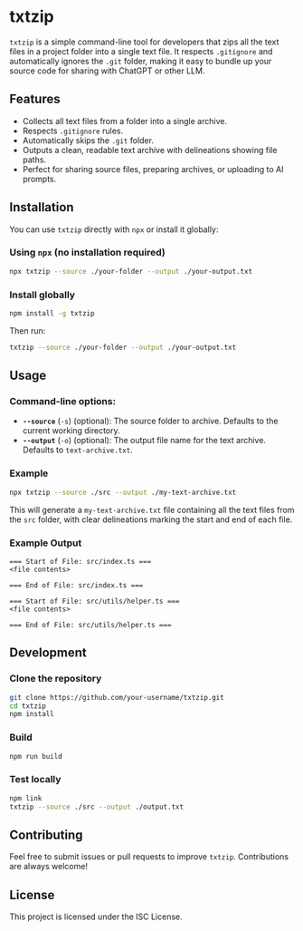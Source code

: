 # **txtzip**

`txtzip` is a simple command-line tool for developers that zips all the text files in a project folder into a single text file. It respects `.gitignore` and automatically ignores the `.git` folder, making it easy to bundle up your source code for sharing with ChatGPT or other LLM.

## Features

- Collects all text files from a folder into a single archive.
- Respects `.gitignore` rules.
- Automatically skips the `.git` folder.
- Outputs a clean, readable text archive with delineations showing file paths.
- Perfect for sharing source files, preparing archives, or uploading to AI prompts.

## Installation

You can use `txtzip` directly with `npx` or install it globally:

### Using `npx` (no installation required)

```bash
npx txtzip --source ./your-folder --output ./your-output.txt
```

### Install globally

```bash
npm install -g txtzip
```

Then run:

```bash
txtzip --source ./your-folder --output ./your-output.txt
```

## Usage

### Command-line options:

- **`--source`** (`-s`) (optional): The source folder to archive. Defaults to the current working directory.
- **`--output`** (`-o`) (optional): The output file name for the text archive. Defaults to `text-archive.txt`.

### Example

```bash
npx txtzip --source ./src --output ./my-text-archive.txt
```

This will generate a `my-text-archive.txt` file containing all the text files from the `src` folder, with clear delineations marking the start and end of each file.

### Example Output

```
=== Start of File: src/index.ts ===
<file contents>

=== End of File: src/index.ts ===

=== Start of File: src/utils/helper.ts ===
<file contents>

=== End of File: src/utils/helper.ts ===
```

## Development

### Clone the repository

```bash
git clone https://github.com/your-username/txtzip.git
cd txtzip
npm install
```

### Build

```bash
npm run build
```

### Test locally

```bash
npm link
txtzip --source ./src --output ./output.txt
```

## Contributing

Feel free to submit issues or pull requests to improve `txtzip`. Contributions are always welcome!

## License

This project is licensed under the ISC License.
